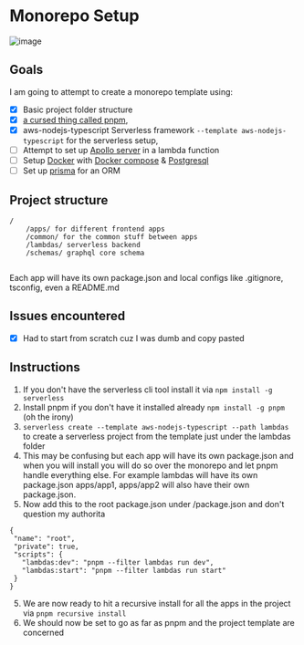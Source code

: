 # Monorepo Setup
![image](https://user-images.githubusercontent.com/91548145/175075804-6f0c80d6-059f-4e2c-9410-39a38e14c3d0.png)
## Goals

 I am going to attempt to create a monorepo template using:
 - [x] Basic project folder structure
 - [x]  [a cursed thing called pnpm](https://pnpm.io/),
 - [x]  aws-nodejs-typescript Serverless framework `--template aws-nodejs-typescript` for the serverless setup, 
 - [ ]  Attempt to set up [Apollo server](https://itnext.io/how-to-build-a-serverless-apollo-graphql-server-with-aws-lambda-webpack-and-typescript-64a377739208 ) in a lambda function
 - [ ] Setup [Docker](https://docs.docker.com/get-docker/) with [Docker compose](https://docs.docker.com/compose/install/compose-plugin/) & [Postgresql](https://hub.docker.com/_/postgres)
 - [ ] Set up [prisma](https://www.prisma.io/docs/getting-started/setup-prisma) for an ORM
## Project structure
```
/
	/apps/ for different frontend apps
	/common/ for the common stuff between apps
	/lambdas/ serverless backend
	/schemas/ graphql core schema
	
```
Each app will have its own package.json and local configs like .gitignore, tsconfig, even a README.md

## Issues encountered
 - [x] Had to start from scratch cuz I was dumb and copy pasted
## Instructions 
1) If you don't have the serverless cli tool install it via `npm install -g serverless`
2) Install pnpm if you don't have it installed already `npm install -g pnpm`  (oh the irony)
3) `serverless create --template aws-nodejs-typescript --path lambdas ` to create a serverless project from the template just under the lambdas folder
4) This may be confusing but each app will have its own package.json and when you will install you will do so over the monorepo and let pnpm handle everything else. For example lambdas will have its own package.json apps/app1, apps/app2 will also have their own package.json.
5) Now add this to the root package.json under /package.json and don't question my authorita
 ```
 {
  "name": "root",
  "private": true,
  "scripts": {
    "lambdas:dev": "pnpm --filter lambdas run dev",
    "lambdas:start": "pnpm --filter lambdas run start"
  }
} 
```
5) We are now ready to hit a recursive install for all the apps in the project via `pnpm recursive install`
6) We should now be set to go as far as pnpm and the project template are concerned
